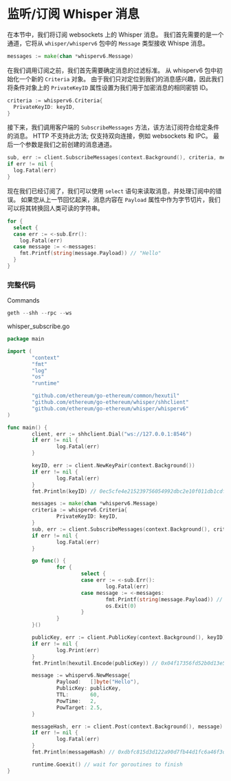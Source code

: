 # **监听/订阅 Whisper 消息**

在本节中，我们将订阅 websockets 上的 Whisper 消息。 我们首先需要的是一个通道，它将从 `whisper/whisperv6` 包中的 `Message` 类型接收 Whispe 消息。

```go
messages := make(chan *whisperv6.Message)
```

在我们调用订阅之前，我们首先需要确定消息的过滤标准。 从 whisperv6 包中初始化一个新的 `Criteria` 对象。 由于我们只对定位到我们的消息感兴趣，因此我们将条件对象上的 `PrivateKeyID` 属性设置为我们用于加密消息的相同密钥 ID。

```go
criteria := whisperv6.Criteria{
  PrivateKeyID: keyID,
}
```

接下来，我们调用客户端的 `SubscribeMessages` 方法，该方法订阅符合给定条件的消息。 HTTP 不支持此方法; 仅支持双向连接，例如 websockets 和 IPC。 最后一个参数是我们之前创建的消息通道。

```go
sub, err := client.SubscribeMessages(context.Background(), criteria, messages)
if err != nil {
  log.Fatal(err)
}
```

现在我们已经订阅了，我们可以使用 `select` 语句来读取消息，并处理订阅中的错误。 如果您从上一节回忆起来，消息内容在 `Payload` 属性中作为字节切片，我们可以将其转换回人类可读的字符串。

```go
for {
  select {
  case err := <-sub.Err():
    log.Fatal(err)
  case message := <-messages:
    fmt.Printf(string(message.Payload)) // "Hello"
  }
}
```

### **完整代码**

Commands

```go
geth --shh --rpc --ws
```

whisper_subscribe.go

```go
package main

import (
        "context"
        "fmt"
        "log"
        "os"
        "runtime"

        "github.com/ethereum/go-ethereum/common/hexutil"
        "github.com/ethereum/go-ethereum/whisper/shhclient"
        "github.com/ethereum/go-ethereum/whisper/whisperv6"
)

func main() {
        client, err := shhclient.Dial("ws://127.0.0.1:8546")
        if err != nil {
                log.Fatal(err)
        }

        keyID, err := client.NewKeyPair(context.Background())
        if err != nil {
                log.Fatal(err)
        }
        fmt.Println(keyID) // 0ec5cfe4e215239756054992dbc2e10f011db1cdfc88b9ba6301e2f9ea1b58d2

        messages := make(chan *whisperv6.Message)
        criteria := whisperv6.Criteria{
                PrivateKeyID: keyID,
        }
        sub, err := client.SubscribeMessages(context.Background(), criteria, messages)
        if err != nil {
                log.Fatal(err)
        }

        go func() {
                for {
                        select {
                        case err := <-sub.Err():
                                log.Fatal(err)
                        case message := <-messages:
                                fmt.Printf(string(message.Payload)) // "Hello"
                                os.Exit(0)
                        }
                }
        }()

        publicKey, err := client.PublicKey(context.Background(), keyID)
        if err != nil {
                log.Print(err)
        }
        fmt.Println(hexutil.Encode(publicKey)) // 0x04f17356fd52b0d13e5ede84f998d26276f1fc9d08d9e73dcac6ded5f3553405db38c2f257c956f32a0c1fca4c3ff6a38a2c277c1751e59a574aecae26d3bf5d1d

        message := whisperv6.NewMessage{
                Payload:   []byte("Hello"),
                PublicKey: publicKey,
                TTL:       60,
                PowTime:   2,
                PowTarget: 2.5,
        }

        messageHash, err := client.Post(context.Background(), message)
        if err != nil {
                log.Fatal(err)
        }
        fmt.Println(messageHash) // 0xdbfc815d3d122a90d7fb44d1fc6a46f3d76ec752f3f3d04230fe5f1b97d2209a

        runtime.Goexit() // wait for goroutines to finish
}
```
